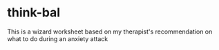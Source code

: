 # think-bal
This is a wizard worksheet based on my therapist's recommendation on what to do during an anxiety attack

